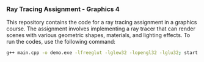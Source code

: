 ### Ray Tracing Assignment - Graphics 4
This repository contains the code for a ray tracing assignment in a graphics course. The assignment involves implementing a ray tracer that can render scenes with various geometric shapes, materials, and lighting effects.
To run the codes, use the following command:
     
```bash
g++ main.cpp -o demo.exe -lfreeglut -lglew32 -lopengl32 -lglu32; start demo.exe
```